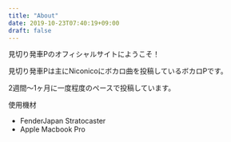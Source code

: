 ```yaml
---
title: "About"
date: 2019-10-23T07:40:19+09:00
draft: false
---
```


見切り発車Pのオフィシャルサイトにようこそ！

見切り発車Pは主にNiconicoにボカロ曲を投稿しているボカロPです。

2週間～1ヶ月に一度程度のペースで投稿しています。

使用機材

- FenderJapan Stratocaster
- Apple Macbook Pro